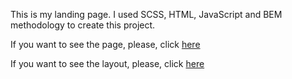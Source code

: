 This is my landing page. I used SCSS, HTML, JavaScript and BEM methodology to create this project.

If you want to see the page, please, click [here](https://growingananas.github.io/bose_landing/)

If you want to see the layout, please, click [here](https://www.figma.com/file/OMjQNb3hg1LKMV4OwyQ3Ao/BOSE?type=design&node-id=0-1&mode=design)
